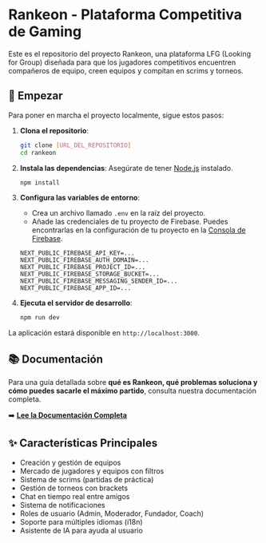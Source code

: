# Rankeon - Plataforma Competitiva de Gaming

Este es el repositorio del proyecto Rankeon, una plataforma LFG (Looking for Group) diseñada para que los jugadores competitivos encuentren compañeros de equipo, creen equipos y compitan en scrims y torneos.

## 🚀 Empezar

Para poner en marcha el proyecto localmente, sigue estos pasos:

1.  **Clona el repositorio**:
    ```bash
    git clone [URL_DEL_REPOSITORIO]
    cd rankeon
    ```

2.  **Instala las dependencias**:
    Asegúrate de tener [Node.js](https://nodejs.org/) instalado.
    ```bash
    npm install
    ```

3.  **Configura las variables de entorno**:
    -   Crea un archivo llamado `.env` en la raíz del proyecto.
    -   Añade las credenciales de tu proyecto de Firebase. Puedes encontrarlas en la configuración de tu proyecto en la [Consola de Firebase](https://console.firebase.google.com/).
    ```env
    NEXT_PUBLIC_FIREBASE_API_KEY=...
    NEXT_PUBLIC_FIREBASE_AUTH_DOMAIN=...
    NEXT_PUBLIC_FIREBASE_PROJECT_ID=...
    NEXT_PUBLIC_FIREBASE_STORAGE_BUCKET=...
    NEXT_PUBLIC_FIREBASE_MESSAGING_SENDER_ID=...
    NEXT_PUBLIC_FIREBASE_APP_ID=...
    ```

4.  **Ejecuta el servidor de desarrollo**:
    ```bash
    npm run dev
    ```

La aplicación estará disponible en `http://localhost:3000`.

## 📚 Documentación

Para una guía detallada sobre **qué es Rankeon, qué problemas soluciona y cómo puedes sacarle el máximo partido**, consulta nuestra documentación completa.

➡️ **[Lee la Documentación Completa](./DOCUMENTATION.md)**

## ✨ Características Principales

-   Creación y gestión de equipos
-   Mercado de jugadores y equipos con filtros
-   Sistema de scrims (partidas de práctica)
-   Gestión de torneos con brackets
-   Chat en tiempo real entre amigos
-   Sistema de notificaciones
-   Roles de usuario (Admin, Moderador, Fundador, Coach)
-   Soporte para múltiples idiomas (i18n)
-   Asistente de IA para ayuda al usuario
